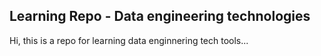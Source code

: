 ## Learning Repo - Data engineering technologies 

Hi, this is a repo for learning data enginnering tech tools...
